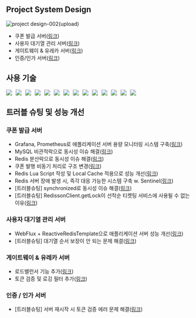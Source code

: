## Project System Design
![project design-002(upload)](https://github.com/user-attachments/assets/4e325496-c330-4164-a7ff-cd68d1797212)

- 쿠폰 발급 서버([링크]())
- 사용자 대기열 관리 서버([링크]())
- 게이트웨이 & 유레카 서버([링크]())
- 인증/인가 서버([링크]())

## 사용 기술
<div style="display: flex; flex-wrap: wrap; gap: 10px;">
    <img src="https://img.shields.io/badge/java-007396?style=flat-square&logo=java&logoColor=white">
    <img src="https://img.shields.io/badge/SpringBoot-6DB33F?style=flat-square&logo=Spring&logoColor=white">
    <img src="https://img.shields.io/badge/MySQL-4479A1?style=flat-square&logo=MySQL&logoColor=white">
    <img src="https://img.shields.io/badge/Docker-2496ED?style=flat-square&logo=Docker&logoColor=white">
    <img src="https://img.shields.io/badge/Redis-red?style=flat-square">
    <img src="https://img.shields.io/badge/Grafana-red?style=flat-square">
    <img src="https://img.shields.io/badge/Prometheus-orange?style=flat-square">
    <img src="https://img.shields.io/badge/Locust-yellow?style=flat-square">
    <img src="https://img.shields.io/badge/Spring Data JPA-6DB33F?style=flat-square">
    <img src="https://img.shields.io/badge/Spring WebFlux-6DB33F?style=flat-square">
    <img src="https://img.shields.io/badge/Spring Cloud Gateway-6DB33F?style=flat-square">
    <img src="https://img.shields.io/badge/Spring Cloud Netflix-6DB33F?style=flat-square">
    <img src="https://img.shields.io/badge/Spring Authorization Server-6DB33F?style=flat-square">
    <img src="https://img.shields.io/badge/Spring Security-6DB33F?style=flat-square">
</div>

## 트러블 슈팅 및 성능 개선
### 쿠폰 발급 서버
- Grafana, Prometheus로 애플리케이션 서버 용량 모니터링 시스템 구축([링크](https://velog.io/@shinnybest/%EB%B6%80%ED%95%98-%ED%85%8C%EC%8A%A4%ED%8A%B8%EB%A1%9C-%EC%95%A0%ED%94%8C%EB%A6%AC%EC%BC%80%EC%9D%B4%EC%85%98-%EC%84%9C%EB%B2%84%EC%9D%98-%EC%9E%84%EA%B3%84%EC%B9%98%EB%A5%BC-%ED%99%95%EC%9D%B8%ED%95%98%EA%B3%A0-%EC%8B%B6%EC%96%B4%EC%9A%94))
- MySQL 비관적락으로 동시성 이슈 해결([링크](https://velog.io/@shinnybest/MySQL-InnoDB-Repeatable-Read-Row-Lock-PESSIMISTICWRITE))
- Redis 분산락으로 동시성 이슈 해결([링크](https://velog.io/@shinnybest/Redis-%EB%B6%84%EC%82%B0%EB%9D%BD%EC%9C%BC%EB%A1%9C-%EB%8F%99%EC%8B%9C%EC%84%B1-%EC%9D%B4%EC%8A%88%EB%A5%BC-%ED%95%B4%EA%B2%B0%ED%96%88%EC%A7%80%EB%A7%8C-%EC%97%AC%EC%A0%84%ED%9E%88-%EB%AC%B8%EC%A0%9C%EB%8A%94-%EB%82%A8%EC%95%84%EC%9E%88%EB%8B%A4))
- 쿠폰 발행 비동기 처리로 구조 변경([링크](https://velog.io/@shinnybest/%EC%BF%A0%ED%8F%B0-%EB%B0%9C%ED%96%89%EC%9D%80-%EB%B9%84%EB%8F%99%EA%B8%B0-%EC%B2%98%EB%A6%AC%EB%90%98%EB%8F%84%EB%A1%9D-%EC%8B%9C%EC%8A%A4%ED%85%9C-%EC%84%A4%EA%B3%84%EB%A5%BC-%EC%83%88%EB%A1%9C-%ED%95%B4%EB%B3%B4%EA%B8%B0))
- Redis Lua Script 작성 및 Local Cache 적용으로 성능 개선([링크](https://velog.io/@shinnybest/Lua-Script-in-Redis-Local-Cache-%EA%B4%80%EB%A6%AC%EB%A5%BC-%ED%86%B5%ED%95%9C-%EC%84%B1%EB%8A%A5-%EA%B0%9C%EC%84%A0))
- Redis 서버 장애 발생 시, 즉각 대응 가능한 시스템 구축 w. Sentinel([링크](https://velog.io/@shinnybest/Redis-Primary-Replica%EC%99%80-Sentinel%EB%A1%9C-%EC%9E%A5%EC%95%A0%EC%97%90%EB%8F%84-%EB%8C%80%EC%9D%91%EA%B0%80%EB%8A%A5%ED%95%9C-%EC%8B%9C%EC%8A%A4%ED%85%9C-%EA%B5%AC%EC%B6%95%ED%95%98%EA%B8%B0))
- [트러블슈팅] synchronized로 동시성 이슈 해결([링크](https://velog.io/@shinnybest/Troubleshooting-%EC%BF%A0%ED%8F%B0-%EB%B0%9C%EA%B8%89-%EB%82%B4%EC%97%AD%EC%9D%B4-%EC%98%88%EC%83%81%EB%B3%B4%EB%8B%A4-%EB%8D%94-%EB%A7%8E%EC%9D%B4-%EC%8C%93%EC%97%AC%EC%9E%88%EC%8A%B5%EB%8B%88%EB%8B%A4))
- [트러블슈팅] RedissonClient.getLock이 선착순 티켓팅 서비스에 사용될 수 없는 이유([링크](https://velog.io/@shinnybest/non-fair-locking-%EB%B9%84%EA%B3%B5%EC%A0%95-%EB%9D%BD))

### 사용자 대기열 관리 서버
- WebFlux + ReactiveRedisTemplate으로 애플리케이션 서버 성능 개선([링크](https://velog.io/@shinnybest/Spring-WebFlux%EB%A1%9C-%EC%95%A0%ED%94%8C%EB%A6%AC%EC%BC%80%EC%9D%B4%EC%85%98-%EC%84%9C%EB%B2%84%EC%9D%98-%EC%B2%98%EB%A6%AC-%EC%84%B1%EB%8A%A5%EC%9D%84-%EB%86%92%EC%9D%B4%EA%B8%B0))
- [트러블슈팅] 대기열 순서 보장이 안 되는 문제 해결([링크](https://velog.io/@shinnybest/Redis-sorted-set-timestamp-score))

### 게이트웨이 & 유레카 서버
- 로드밸런서 기능 추가([링크](https://velog.io/@shinnybest/Gateway-%EC%84%9C%EB%B2%84%EC%99%80-%EC%84%9C%EB%B9%84%EC%8A%A4-%EC%9D%B8%EC%8A%A4%ED%84%B4%EC%8A%A4-scale-out-%EC%8B%9C%EB%8F%84))
- 토큰 검증 및 로깅 필터 추가([링크](https://velog.io/@shinnybest/MSA-LB-w.-Eureka-Client-tmt0xb2x))

### 인증 / 인가 서버
- [트러블슈팅] 서버 재시작 시 토큰 검증 에러 문제 해결([링크](https://velog.io/@shinnybest/Auth-%EC%84%9C%EB%B2%84-%EC%9E%AC%EC%8B%9C%EC%9E%91-%EC%8B%9C-%ED%86%A0%ED%81%B0-%EA%B2%80%EC%A6%9D-%EC%8B%A4%ED%8C%A8-%ED%95%B4%EA%B2%B0-w.-Keytool))
